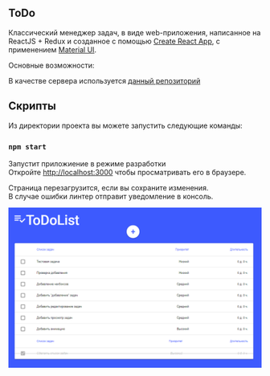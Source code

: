 ## ToDo

Классический менеджер задач, в виде web-приложения, написанное на ReactJS + Redux и созданное с помощью [Create React App](https://github.com/facebook/create-react-app), с применением [Material UI](https://material-ui.com). 

Основные возможности:

В качестве сервера используется [данный репозиторий](https://github.com/SiberianTeletubbies/Symfony-workplace)

## Скрипты

Из директории проекта вы можете запустить следующие команды:

### `npm start`

Запустит приложиение в режиме разработки <br>
Откройте [http://localhost:3000](http://localhost:3000) чтобы просматривать его в браузере.

Страница перезагрузится, если вы сохраните изменения. <br>
В случае ошибки линтер отправит уведомление в консоль.

![](https://github.com/neretin-trike/todo/blob/master/screenshot.PNG)
